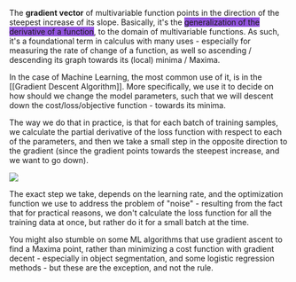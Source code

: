 The **gradient vector** of multivariable function points in the direction of the steepest increase of its slope. Basically, it's the <span style="background:#9254de">generalization of the derivative of a function</span>, to the domain of multivariable functions. As such, it's a foundational term in calculus with many uses - especially for measuring the rate of change of a function, as well so ascending / descending its graph towards its (local) minima / Maxima.

In the case of Machine Learning, the most common use of it, is in the [[Gradient Descent Algorithm]]. More specifically, we use it to decide on how should we change the model parameters, such that we will descent down the cost/loss/objective function - towards its minima. 

The way we do that in practice, is that for each batch of training samples, we calculate the partial derivative of the loss function with respect to each of the parameters, and then we take a small step in the opposite direction to the gradient (since the gradient points towards the steepest increase, and we want to go down).

![](https://qph.cf2.quoracdn.net/main-qimg-40bff2152e149572f65fccd6d0a43629-lq)

The exact step we take, depends on the learning rate, and the optimization function we use to address the problem of "noise" - resulting from the fact that for practical reasons, we don't calculate the loss function for all the training data at once, but rather do it for a small batch at the time.

You might also stumble on some ML algorithms that use gradient ascent to find a Maxima point, rather than minimizing a cost function with gradient decent - especially in object segmentation, and some logistic regression methods - but these are the exception, and not the rule.